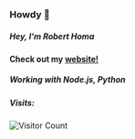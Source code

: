 ### Howdy 👋

##### Hey, I'm Robert Homa

#### Check out my [website!](www.roberthoma.com)

##### Working with Node.js, Python

##### Visits:
![Visitor Count](https://profile-counter.glitch.me/robhoma/count.svg)



<!--
**robhoma/robhoma** is a ✨ _special_ ✨ repository because its `README.md` (this file) appears on your GitHub profile.

Here are some ideas to get you started:

- 🔭 I’m currently working on ...
- 🌱 I’m currently learning ...
- 👯 I’m looking to collaborate on ...
- 🤔 I’m looking for help with ...
- 💬 Ask me about ...
- 📫 How to reach me: ...
- 😄 Pronouns: ...
- ⚡ Fun fact: ...
-->
